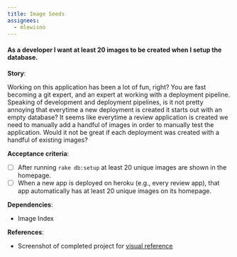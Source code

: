 ```yaml
---
title: Image Seeds
assignees:
  - mlewisno
---
```


#### As a developer I want at least 20 images to be created when I setup the database.

__Story__:

Working on this application has been a lot of fun, right? You are fast
becoming a git expert, and an expert at working with a deployment
pipeline. Speaking of development and deployment pipelines, is it not pretty
annoying that everytime a new deployment is created it starts out with an empty
database? It seems like everytime a review application is created we need to
manually add a handful of images in order to manually test the
application. Would it not be great if each deployment was created with a
handful of existing images?

__Acceptance criteria__:
- [ ] After running `rake db:setup` at least 20 unique images are shown in the
  homepage.
- [ ] When a new app is deployed on heroku (e.g., every review app), that app
  automatically has at least 20 unique images on its homepage.

__Dependencies__:
- Image Index

__References__:
- Screenshot of completed project for <a href="../images/completed-screenshot.png" target="_blank">visual reference</a>
